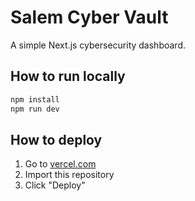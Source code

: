 # Salem Cyber Vault

A simple Next.js cybersecurity dashboard.

## How to run locally

```bash
npm install
npm run dev
```

## How to deploy

1. Go to [vercel.com](https://vercel.com)
2. Import this repository
3. Click "Deploy"


<!-- redeploy: 2025-08-03 -->
